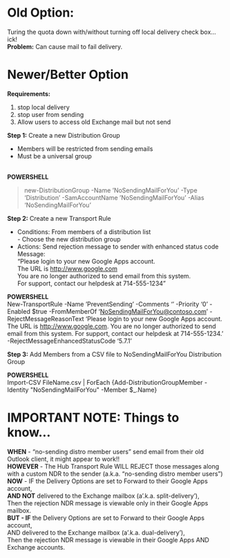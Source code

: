 Old Option:
===========
Turing the quota down with/without turning off local delivery check box... ick!<br>
<b>Problem:</b> Can cause mail to fail delivery.

Newer/Better Option
===================
<b>Requirements:</b><br>
1) stop local delivery<br>
2) stop user from sending<br>
3) Allow users to access old Exchange mail but not send<br>

<b>Step 1:</b> Create a new Distribution Group<br>
 - Members will be restricted from sending emails<br>
 - Must be a universal group<br>
 <br>
 <b>POWERSHELL</b><br>
<blockquote>new-DistributionGroup -Name ’NoSendingMailForYou’ -Type ‘Distribution’ -SamAccountName ’NoSendingMailForYou’ -Alias ‘NoSendingMailForYou’</blockquote>

<b>Step 2:</b> Create a new Transport Rule<br>
 - Conditions:	From members of a distribution list<br>
 		- Choose the new distribution group<br>
 - Actions:	Send rejection message to sender with enhanced status code<br>
		Message: <br>
			“Please login to your new Google Apps account.<br>
			The URL is http://www.google.com<br>
			You are no longer authorized to send email from this system.<br>
			For support, contact our helpdesk at 714-555-1234”<br>

<b>POWERSHELL</b><br>
New-TransportRule -Name ’PreventSending’ -Comments ‘’ -Priority ‘0’	-Enabled $true -FromMemberOf ‘NoSendingMailForYou@contoso.com’ -RejectMessageReasonText ‘Please login to your new Google Apps account. The URL is http://www.google.com. You are no longer authorized to send email from this system. For support, contact our helpdesk at 714-555-1234.’ -RejectMessageEnhancedStatusCode ‘5.7.1’

<b>Step 3:</b> Add Members from a CSV file to NoSendingMailForYou Distribution Group<br>

<b>POWERSHELL</b><br>
Import-CSV FileName.csv | ForEach {Add-DistributionGroupMember -Identity "NoSendingMailForYou" -Member $_.Name}

IMPORTANT NOTE: Things to know...
=================================
<b>WHEN</b> - “no-sending distro member users” send email from their old Outlook client, it might appear to work!!<br>
<b>HOWEVER</b> - The Hub Transport Rule WILL REJECT those messages along with a custom NDR to the sender (a.k.a. “no-sending distro member users”)<br>
<b>NOW</b> - IF the Delivery Options are set to Forward to their Google Apps account,<br>
	<b>AND NOT</b> delivered to the Exchange mailbox (a’.k.a. split-delivery’), <br>
	Then the rejection NDR message is viewable only in their Google Apps mailbox.<br>
<b>BUT - IF</b> the Delivery Options are set to Forward to their Google Apps account,<br>
	AND delivered to the Exchange mailbox (a’.k.a. dual-delivery’), <br>
	Then the rejection NDR message is viewable in their Google Apps AND Exchange accounts.<br>
